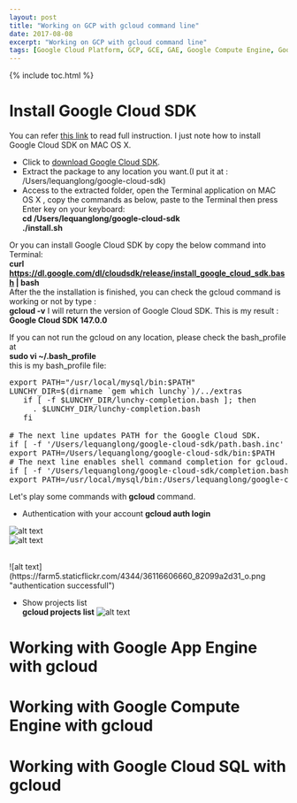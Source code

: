 ```yaml
---
layout: post
title: "Working on GCP with gcloud command line"
date: 2017-08-08
excerpt: "Working on GCP with gcloud command line"
tags: [Google Cloud Platform, GCP, GCE, GAE, Google Compute Engine, Google App Engine, Google Cloud SQL, Google Cloud SDK,gcloud]
---
```

{% include toc.html %}

# Install Google Cloud SDK
You can refer [this link](https://cloud.google.com/sdk/docs/) to read full instruction.
I just note how to install Google Cloud SDK on MAC OS X.

+ Click to [download Google Cloud SDK](https://dl.google.com/dl/cloudsdk/channels/rapid/downloads/google-cloud-sdk-166.0.0-darwin-x86_64.tar.gz).
+ Extract the package to any location you want.(I put it at : /Users/lequanglong/google-cloud-sdk)
+ Access to the extracted folder, open the Terminal application on MAC OS X , copy the commands as below, paste to the Terminal then press Enter key on your keyboard: <br>
<b>cd /Users/lequanglong/google-cloud-sdk</b><br>
<b> ./install.sh</b>

Or you can install Google Cloud SDK by copy the below command into Terminal: <br>
<b>curl https://dl.google.com/dl/cloudsdk/release/install_google_cloud_sdk.bash | bash</b><br>
After the the installation is finished, you can check the gcloud command is working or not by type : <br>
<b>gcloud -v</b>
I will return the version of Google Cloud SDK.
This is my result : 
<b>Google Cloud SDK 147.0.0</b>

If you can not run the gcloud on any location, please check the bash_profile at <br>
<b>sudo vi ~/.bash_profile</b><br> 
this is my bash_profile file:
<pre>
export PATH="/usr/local/mysql/bin:$PATH"
LUNCHY_DIR=$(dirname `gem which lunchy`)/../extras
   if [ -f $LUNCHY_DIR/lunchy-completion.bash ]; then
     . $LUNCHY_DIR/lunchy-completion.bash
   fi

# The next line updates PATH for the Google Cloud SDK.
if [ -f '/Users/lequanglong/google-cloud-sdk/path.bash.inc' ]; then source '/Users/lequanglong/google-cloud-sdk/path.bash.inc'; fi
export PATH=/Users/lequanglong/google-cloud-sdk/bin:$PATH
# The next line enables shell command completion for gcloud.
if [ -f '/Users/lequanglong/google-cloud-sdk/completion.bash.inc' ]; then source '/Users/lequanglong/google-cloud-sdk/completion.bash.inc'; fi
export PATH=/usr/local/mysql/bin:/Users/lequanglong/google-cloud-sdk/bin /usr/local/bin /usr/bin /bin /usr/sbin /sbin
</pre>
Let's play some commands with <b>gcloud</b> command.

+ Authentication with your account 
<b>gcloud auth login</b>

![alt text](https://farm5.staticflickr.com/4411/36344871062_486a2f4d73_o.png "gcloud auth login")
<br>
![alt text](https://farm5.staticflickr.com/4427/36116606800_b688890e20_o.png "authentication for gcloud")

<br>
![alt text](https://farm5.staticflickr.com/4344/36116606660_82099a2d31_o.png "authentication successfull")

+ Show projects list <br>
<b>gcloud projects list</b>
![alt text](https://farm5.staticflickr.com/4382/36116756600_34a1171bdf_o.png "gcloud projects list")

# Working with Google App Engine with gcloud

# Working with Google Compute Engine with gcloud

# Working with Google Cloud SQL with gcloud
